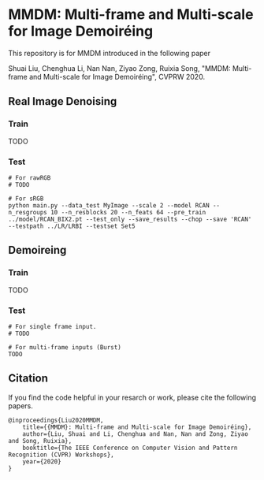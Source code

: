 # MMDM: Multi-frame and Multi-scale for Image Demoiréing
This repository is for MMDM introduced in the following paper

Shuai Liu, Chenghua Li, Nan Nan, Ziyao Zong, Ruixia Song, "MMDM: Multi-frame and Multi-scale for Image Demoiréing", CVPRW 2020.

## Real Image Denoising
### Train
TODO

### Test
```
# For rawRGB
# TODO

# For sRGB
python main.py --data_test MyImage --scale 2 --model RCAN --n_resgroups 10 --n_resblocks 20 --n_feats 64 --pre_train ../model/RCAN_BIX2.pt --test_only --save_results --chop --save 'RCAN' --testpath ../LR/LRBI --testset Set5
```

## Demoireing
### Train
TODO

### Test
```
# For single frame input.
# TODO

# For multi-frame inputs (Burst)
TODO
```
    
## Citation
If you find the code helpful in your resarch or work, please cite the following papers.
```
@inproceedings{Liu2020MMDM,
	title={{MMDM}: Multi-frame and Multi-scale for Image Demoiréing},
	author={Liu, Shuai and Li, Chenghua and Nan, Nan and Zong, Ziyao and Song, Ruixia},
	booktitle={The IEEE Conference on Computer Vision and Pattern Recognition (CVPR) Workshops},
	year={2020}
}
```
